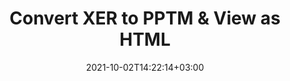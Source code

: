 ---
############################# Static ############################
layout: "autogen"
date: 2021-10-02T14:22:14+03:00
draft: false
path: "total/net/conversion/xer-to-pptm/"

############################# Head ############################
head_title: "Convert XER to PPTM in C# VB.NET & View as HTML"
head_description: "Code example to convert XER to PPTM and 100+ other file formats in .NET (C#, VB.NET, ASP.NET & .NET Core) applications. Display the Converted PPTM document as HTML viewer."

############################# Header ############################
title: "Convert XER to PPTM & View as HTML"
description: "Programmatically convert XER to PPTM in .NET applications using flexible options to customize the resultant document. Convert the complete document or specific pages based on page numbers or selective page ranges using the .NET document conversion library."

############################# SubMenu ############################
submenu:
    enable: false

############################# Content ############################
content:
    enable: true
    block:
    - title_left: "XER to PPTM Conversion in C# .NET"
      content_left: |
          XER to PPTM file conversion using C#. Add watermark and view the converted document as HTML without using any external software.

          -   Create **Converter** object to convert XER document
          -   Set the convert options for PPTM format
          -   Call **Convert** method of **Converter** class instance for conversion to PPTM
          -   Set options for HTML viewer
          -   Create **Viewer** object to view converted PPTM as HTML
          
      title_right: "Convert Whole Document or Specific Pages"
      content_right: |
          You require `GroupDocs.Conversion` & `GroupDocs.Viewer` namespaces to convert between a wide range of popular document types such as PDF, Microsoft Word, Excel, PowerPoint, Project, Outlook, HTML, diagrams and image file formats. Explore other [.NET APIs for Office documents](https://products.conholdate.com/total/net/) as offered by Conholdate.Total.
          
          Get the respective assembly files from the [downloads](https://downloads.conholdate.com/total/net) or fetch the whole package from [Nuget](https://www.nuget.org/packages/Conholdate.Total/) to add 'Conholdate.Total` directly in your workspace.
          
      code: |
          ```cs {linenos=false}
          // Convert XER to PPTM using GroupDocs.Conversion API
          // Create Converter object to convert XER document
          using (Converter converter = new Converter("input.xer"))
          {
              // set the convert options for PPTM format
              var convertOptions = converter.GetPossibleConversions()["pptm"].ConvertOptions;

              // convert to PPTM format
              converter.Convert("output.pptm", convertOptions);
          }

          // Set options for HTML viewer
          HtmlViewOptions viewOptions = HtmlViewOptions.ForEmbeddedResources("output{0}.html");

          // Create Viewer object to view converted PPTM as HTML
          using (Viewer viewer = new Viewer("output.pptm"))
          {
              viewer.View(viewOptions);
          }
          ```
    - title_left: "Add Watermark to Converted PPTM in C#"
      content_left: |
          Accurately convert documents (XER to PPTM) exactly as the original file and apply text or image watermarks to the converted document pages using C# .NET.

          -   Create **Converter** object to convert XER document
          -   Create new instance of **WatermarkOptions** class
          -   Specify watermark properties (color, width, text, image etc)
          -   Instantiate the proper **ConvertOptions** class
          -   Set **Watermark** property of the **ConvertOptions** instance
          -   Call **Convert** method of **Converter** class instance for conversion to PPTM
        
      title_right: "Source Document Information Extraction"
      content_right: |
          The documents information extraction feature not only allows getting the basic information about the source document file but it also supports extracting some valuable file-format specific information such as project start and end dates of a Microsoft Project file, any printing restrictions on a PDF document, list of folders enclosed in an Outlook data file etc. 

          Convert popular document file formats on different operating systems such as Windows, Linux or macOS while using platforms such as Windows Azure, Mono and Xamarin.
          
      code: |
          ```cs {linenos=false}
          // Create Converter object to convert XER document
          using (Converter converter = new Converter("input.xer"))
          {
              // Create new instance of WatermarkOptions class
              WatermarkOptions watermark = new WatermarkOptions
              {
                  Text = "Sample watermark",
                  Color = Color.Red,
                  Width = 100,
                  Height = 100,
                  Background = true
              };

              // Instantiate the proper ConvertOptions class
              PdfConvertOptions options = new PdfConvertOptions
              {
                  Watermark = watermark
              };

              // convert to PPTM format
              converter.Convert("output.pptm", options);
          }
          ```
############################# About Formats ############################
about_formats:
    enable: false
############################# More Formats ############################
more_formats:
    enable: true
    auto: false
    other_out_formats: PDF DOCX DOT DOTX DOTM TXT RTF HTML MHTML XLS XLSX XLSM XLT XLTX XLTM CSV DIF PPT PPTX PPS PPSX POT POTX POTM ODT OTT OTP ODP ODS EMZ WMZ SVGZ TEX DCM WMF BMP PNG GIF JPEG TIFF
############################# Back to top ###############################
back_to_top:
  enable: true
---